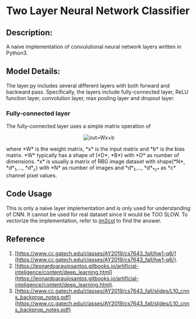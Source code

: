 # Two Layer Neural Network Classifier
## Description:

A naive implementation of convulutional neural network layers written in Python3.

## Model Details:
The layer.py includes several different layers with both forward and backward pass. Specifically, the layers include fully-connected layer, ReLU function layer, convolution layer, max pooling layer and dropout layer.

### Fully-connected layer ###
The fully-connected layer uses a simple matrix operation of 
<p align="center">
  <img src="https://latex.codecogs.com/gif.latex?\inline&space;out=Wx&plus;b" title="out=Wx+b" />
</p>
where *W* is the weight matrix, *x* is the input matrix and *b* is the bias matrix. *W* typically has a shape of (*D*, *B*) with *D* as number of dimensions. *x* is usually a matrix of RBG image dataset with shape(*N*, *d*<sub>1</sub>,..., *d*<sub>c</sub>) with *N* as number of images and *d*<sub>1</sub>,..., *d*<sub>*c*</sub> as *c* channel pixel values. 




## Code Usage
This is only a naive layer implementation and is only used for understanding of CNN. It cannot be used for real dataset since it would be TOO SLOW. To vectorize the implementation, refer to [im2col](https://leonardoaraujosantos.gitbooks.io/artificial-inteligence/content/making_faster.html) to find the answer.

## Reference
1. [https://www.cc.gatech.edu/classes/AY2019/cs7643_fall/hw1-q6/](https://www.cc.gatech.edu/classes/AY2019/cs7643_fall/hw1-q6/).
2. [https://leonardoaraujosantos.gitbooks.io/artificial-inteligence/content/deep_learning.html](https://leonardoaraujosantos.gitbooks.io/artificial-inteligence/content/deep_learning.html).
3. [https://www.cc.gatech.edu/classes/AY2019/cs7643_fall/slides/L10_cnns_backprop_notes.pdf](https://www.cc.gatech.edu/classes/AY2019/cs7643_fall/slides/L10_cnns_backprop_notes.pdf)
